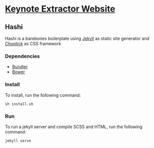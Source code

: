 # [Keynote Extractor Website](http://keynote-extractor.com)

## Hashi

Hashi is a barebones boilerplate using [Jekyll](http://jekyllrb.com/) as static site generator and [Choptick](https://github.com/getchopstick) as CSS framework

### Dependencies

- [Bundler](https://bundler.io/)
- [Bower](http://bower.io/)

### Install

To install, run the following command:

`sh install.sh`

### Run

To run a jekyll server and compile SCSS and HTML, run the following command:

`jekyll serve`
